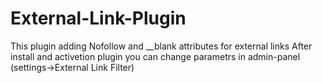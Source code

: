 # External-Link-Plugin
This plugin adding Nofollow and __blank attributes for external links
After install and activetion plugin you can change parametrs in admin-panel (settings->External Link Filter)
